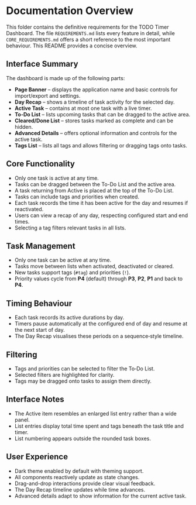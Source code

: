 # Documentation Overview

This folder contains the definitive requirements for the TODO Timer Dashboard.
The file `REQUIREMENTS.md` lists every feature in detail, while `CORE_REQUIREMENTS.md` offers a short reference to the most important behaviour. This README provides a concise overview.

## Interface Summary

The dashboard is made up of the following parts:

- **Page Banner** – displays the application name and basic controls for import/export and settings.
- **Day Recap** – shows a timeline of task activity for the selected day.
- **Active Task** – contains at most one task with a live timer.
- **To-Do List** – lists upcoming tasks that can be dragged to the active area.
- **Cleared/Done List** – stores tasks marked as complete and can be hidden.
- **Advanced Details** – offers optional information and controls for the active task.
- **Tags List** – lists all tags and allows filtering or dragging tags onto tasks.

## Core Functionality

- Only one task is active at any time.
- Tasks can be dragged between the To-Do List and the active area.
- A task returning from Active is placed at the top of the To-Do List.
- Tasks can include tags and priorities when created.
- Each task records the time it has been active for the day and resumes if reactivated.
- Users can view a recap of any day, respecting configured start and end times.
- Selecting a tag filters relevant tasks in all lists.

## Task Management
- Only one task can be active at any time.
- Tasks move between lists when activated, deactivated or cleared.
- New tasks support tags (`#tag`) and priorities (`!`).
- Priority values cycle from **P4** (default) through **P3**, **P2**, **P1** and back to **P4**.

## Timing Behaviour
- Each task records its active durations by day.
- Timers pause automatically at the configured end of day and resume at the next start of day.
- The Day Recap visualises these periods on a sequence‑style timeline.

## Filtering
- Tags and priorities can be selected to filter the To‑Do List.
- Selected filters are highlighted for clarity.
- Tags may be dragged onto tasks to assign them directly.

## Interface Notes
- The Active item resembles an enlarged list entry rather than a wide panel.
- List entries display total time spent and tags beneath the task title and timer.
- List numbering appears outside the rounded task boxes.

## User Experience

- Dark theme enabled by default with theming support.
- All components reactively update as state changes.
- Drag-and-drop interactions provide clear visual feedback.
- The Day Recap timeline updates while time advances.
- Advanced details adapt to show information for the current active task.

